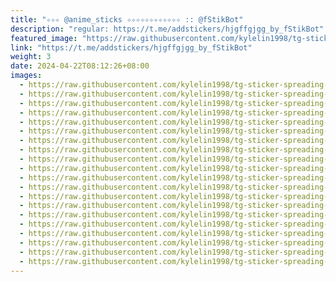 ```yaml
---
title: "✧✧✧ @anime_sticks ✧✧✧✧✧✧✧✧✧✧✧✧ :: @fStikBot"
description: "regular: https://t.me/addstickers/hjgffgjgg_by_fStikBot"
featured_image: "https://raw.githubusercontent.com/kylelin1998/tg-sticker-spreading-worldwide-images/main/img/2d71fcf3-0c41-4dc2-b9f0-b650440db045.jpg"
link: "https://t.me/addstickers/hjgffgjgg_by_fStikBot"
weight: 3
date: 2024-04-22T08:12:26+08:00
images:
  - https://raw.githubusercontent.com/kylelin1998/tg-sticker-spreading-worldwide-images/main/img/2d71fcf3-0c41-4dc2-b9f0-b650440db045.jpg
  - https://raw.githubusercontent.com/kylelin1998/tg-sticker-spreading-worldwide-images/main/img/5cbe5847-9574-4a9b-9100-adaee2b0c7a9.jpg
  - https://raw.githubusercontent.com/kylelin1998/tg-sticker-spreading-worldwide-images/main/img/52bbad02-dcaf-4f07-8ab7-c050587ebc0d.jpg
  - https://raw.githubusercontent.com/kylelin1998/tg-sticker-spreading-worldwide-images/main/img/53b46ce7-703d-4ba0-9bb7-6757093dc17e.jpg
  - https://raw.githubusercontent.com/kylelin1998/tg-sticker-spreading-worldwide-images/main/img/f1203ff7-fe2f-433e-bd92-9a94cf10bcae.jpg
  - https://raw.githubusercontent.com/kylelin1998/tg-sticker-spreading-worldwide-images/main/img/334e7761-e05a-4a67-b990-f0501153bdd9.jpg
  - https://raw.githubusercontent.com/kylelin1998/tg-sticker-spreading-worldwide-images/main/img/f32a77b8-8aa4-4d77-981e-359902e2e645.jpg
  - https://raw.githubusercontent.com/kylelin1998/tg-sticker-spreading-worldwide-images/main/img/bff71f40-5bba-4c0d-ad85-98b3c2f311f2.jpg
  - https://raw.githubusercontent.com/kylelin1998/tg-sticker-spreading-worldwide-images/main/img/6d5afea5-f2d1-464d-b9af-74a605b93420.jpg
  - https://raw.githubusercontent.com/kylelin1998/tg-sticker-spreading-worldwide-images/main/img/bf6d6c2c-8afa-469a-bfa3-1446949aae22.jpg
  - https://raw.githubusercontent.com/kylelin1998/tg-sticker-spreading-worldwide-images/main/img/e402d06d-b23e-48b7-88c8-34ad7af6e80c.jpg
  - https://raw.githubusercontent.com/kylelin1998/tg-sticker-spreading-worldwide-images/main/img/6226b280-f7dc-45c2-8163-7b2f8fd388fa.jpg
  - https://raw.githubusercontent.com/kylelin1998/tg-sticker-spreading-worldwide-images/main/img/2c614f8f-7b55-4881-b5fb-abfbfdd37139.jpg
  - https://raw.githubusercontent.com/kylelin1998/tg-sticker-spreading-worldwide-images/main/img/e1767866-376f-489a-a572-d79b18f20e12.jpg
  - https://raw.githubusercontent.com/kylelin1998/tg-sticker-spreading-worldwide-images/main/img/c3212f86-e0c8-4055-b1f4-76a0a60d904d.jpg
  - https://raw.githubusercontent.com/kylelin1998/tg-sticker-spreading-worldwide-images/main/img/6787d5b9-e12a-4236-ba6e-7fa8827b61ee.jpg
  - https://raw.githubusercontent.com/kylelin1998/tg-sticker-spreading-worldwide-images/main/img/aa1810c2-7e90-4072-aeb9-c21549bb48b9.jpg
  - https://raw.githubusercontent.com/kylelin1998/tg-sticker-spreading-worldwide-images/main/img/294ab9ff-46d9-4827-8034-a71458eea61e.jpg
  - https://raw.githubusercontent.com/kylelin1998/tg-sticker-spreading-worldwide-images/main/img/e4c8e209-8a8c-41f4-ac8d-13b7c4fdcffc.jpg
  - https://raw.githubusercontent.com/kylelin1998/tg-sticker-spreading-worldwide-images/main/img/b8b2d18e-9dc2-4927-bacf-b7f28b7812cb.jpg
---
```

